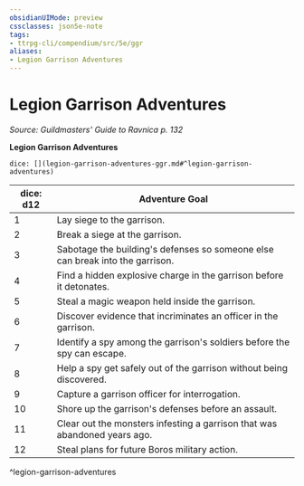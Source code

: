 ```yaml
---
obsidianUIMode: preview
cssclasses: json5e-note
tags:
- ttrpg-cli/compendium/src/5e/ggr
aliases:
- Legion Garrison Adventures
---
```

# Legion Garrison Adventures
*Source: Guildmasters' Guide to Ravnica p. 132* 

**Legion Garrison Adventures**

`dice: [](legion-garrison-adventures-ggr.md#^legion-garrison-adventures)`

| dice: d12 | Adventure Goal |
|-----------|----------------|
| 1 | Lay siege to the garrison. |
| 2 | Break a siege at the garrison. |
| 3 | Sabotage the building's defenses so someone else can break into the garrison. |
| 4 | Find a hidden explosive charge in the garrison before it detonates. |
| 5 | Steal a magic weapon held inside the garrison. |
| 6 | Discover evidence that incriminates an officer in the garrison. |
| 7 | Identify a spy among the garrison's soldiers before the spy can escape. |
| 8 | Help a spy get safely out of the garrison without being discovered. |
| 9 | Capture a garrison officer for interrogation. |
| 10 | Shore up the garrison's defenses before an assault. |
| 11 | Clear out the monsters infesting a garrison that was abandoned years ago. |
| 12 | Steal plans for future Boros military action. |
^legion-garrison-adventures